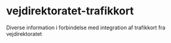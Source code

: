 # vejdirektoratet-trafikkort
Diverse information i forbindelse med integration af trafikkort fra vejdirektoratet 
